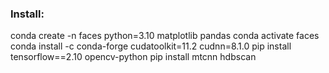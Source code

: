 ### Install:

conda create -n faces python=3.10 matplotlib pandas
conda activate faces
conda install -c conda-forge cudatoolkit=11.2 cudnn=8.1.0
pip install tensorflow==2.10 opencv-python
pip install mtcnn hdbscan